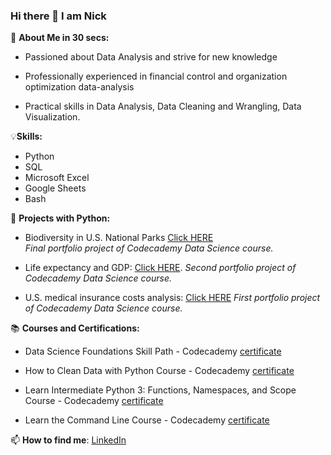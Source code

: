 ### Hi there 👋 I am Nick



👀 **About Me in 30 secs:** 

 - Passioned about Data Analysis and strive for new knowledge

 - Professionally experienced in financial control and organization optimization data-analysis

 - Practical skills in Data Analysis, Data Cleaning and Wrangling, Data Visualization. 




💡**Skills:**

 - Python
 - SQL
 - Microsoft Excel
 - Google Sheets
 - Bash  
  
  
 
 
 
🐍 **Projects with Python:**
 - Biodiversity in U.S. National Parks [Click HERE](https://github.com/nefedovnd/Biodiversity_in_US_national_parks)  
   *Final portfolio project of Codecademy Data Science course.*

 - Life expectancy and GDP: [Click HERE](https://github.com/nefedovnd/Life_expectancy_and_GDP). 
   *Second portfolio project of Codecademy Data Science course.*

 - U.S. medical insurance costs analysis: [Click HERE](https://github.com/nefedovnd/US_medical_insurance_costs)
   *First portfolio project of Codecademy Data Science course.* 




📚 **Courses and Certifications:**

 - Data Science Foundations Skill Path - Codecademy
   [certificate](https://www.codecademy.com/profiles/nefedovn/certificates/738a7262ff2b4a49b062c25482dc2549)

 - How to Clean Data with Python Course - Codecademy
   [certificate](https://www.codecademy.com/profiles/nefedovn/certificates/e773a003314c1be60da8388a90a77e78)

 - Learn Intermediate Python 3: Functions, Namespaces, and Scope Course - Codecademy
   [certificate](https://www.codecademy.com/profiles/nefedovn/certificates/15702a4b792847e1a90f59e2ecac7a97)

 - Learn the Command Line Course - Codecademy
   [certificate](https://www.codecademy.com/profiles/nefedovn/certificates/c87ba0541f8be78bc2f4ba1128233f6f)



📫 **How to find me**: 
   [LinkedIn](https://www.linkedin.com/in/nikita-nefedov/)
